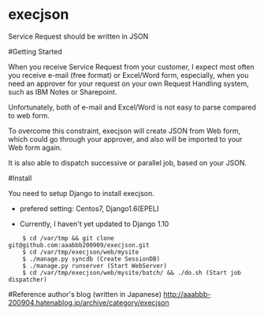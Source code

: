 # execjson
Service Request should be written in JSON

#Getting Started

When you receive Service Request from your customer, I expect most often you receive e-mail (free format) or Excel/Word form, especially, when you need an approver for your request on your own Request Handling system, such as IBM Notes or Sharepoint.

Unfortunately, both of e-mail and Excel/Word is not easy to parse compared to web form.

To overcome this constraint, execjson will create JSON from Web form, which could go through your approver, and also will be imported to your Web form again.

It is also able to dispatch successive or parallel job, based on your JSON.


#Install

You need to setup Django to install execjson.
- prefered setting: Centos7, Django1.6(EPEL)

- Currently, I haven't yet updated to Django 1.10

~~~~
    $ cd /var/tmp && git clone git@github.com:aaabbb200909/execjson.git
    $ cd /var/tmp/execjson/web/mysite
    $ ./manage.py syncdb (Create SessionDB)
    $ ./manage.py runserver (Start WebServer)
    $ cd /var/tmp/execjson/web/mysite/batch/ && ./do.sh (Start job dispatcher)
~~~~

#Reference
author's blog (written in Japanese)
http://aaabbb-200904.hatenablog.jp/archive/category/execjson
